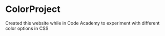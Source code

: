 # ColorProject
Created this website while in Code Academy to experiment with different color options in CSS
